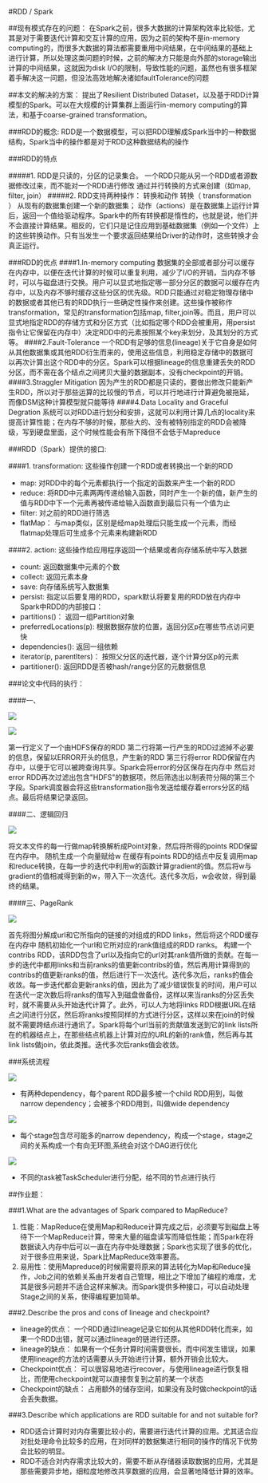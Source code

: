 

#RDD / Spark 


##现有模式存在的问题：
在Spark之前，很多大数据的计算架构效率比较低，尤其是对于需要迭代计算和交互计算的应用，因为之前的架构不是in-memory computing的，而很多大数据的算法都需要重用中间结果，在中间结果的基础上进行计算，所以处理这类问题的时候，之前的解决方只能是向外部的storage输出计算的中间结果，这就因为disk I/O的限制，导致性能的问题，虽然也有很多框架着手解决这一问题，但没法高效地解决诸如faultTolerance的问题

##本文的解决的方案：
提出了Resilient Distributed Dataset，以及基于RDD计算模型的Spark。可以在大规模的计算集群上面运行in-memory computing的算法，和基于coarse-grained transformation。


###RDD的概念: 
RDD是一个数据模型，可以把RDD理解成Spark当中的一种数据结构，Spark当中的操作都是对于RDD这种数据结构的操作

###RDD的特点

#####1. RDD是只读的，分区的记录集合。
一个RDD只能从另一个RDD或者源数据修改过来，而不能对一个RDD进行修改
通过并行转换的方式来创建（如map, filter, join）
#####2. RDD支持两种操作： 转换和动作
转换（ transformation ） 从现有的数据集创建一个新的数据集； 动作（actions）是在数据集上运行计算后，返回一个值给驱动程序。Spark中的所有转换都是惰性的，也就是说，他们并不会直接计算结果。相反的，它们只是记住应用到基础数据集（例如一个文件）上的这些转换动作。只有当发生一个要求返回结果给Driver的动作时，这些转换才会真正运行。

###RDD的优点
####1.In-memory computing
数据集的全部或者部分可以缓存在内存中，以便在迭代计算的时候可以重复利用，减少了I/O的开销，当内存不够时，可以与磁盘进行交换。用户可以显式地指定哪一部分分区的数据可以缓存在内存中，以及内存不够时缓存这些分区的优先级。RDD只能通过对稳定物理存储中的数据或者其他已有的RDD执行一些确定性操作来创建。这些操作被称作transformation，常见的transformation包括map, filter,join等。而且，用户可以显式地指定RDD的存储方式和分区方式（比如指定哪个RDD会被重用，用persist指令让它保留在内存中）决定RDD中的元素按照某个key来划分，及其划分的方式等。
####2.Fault-Tolerance
一个RDD有足够的信息(lineage)关于它自身是如何从其他数据集或其他RDD衍生而来的，使用这些信息，利用稳定存储中的数据可以再次计算出这个RDD中的分区。Spark可以根据lineage的信息重建丢失的RDD分区，而不需在各个结点之间拷贝大量的数据副本，没有checkpoint的开销。
####3.Straggler Mitigation
因为产生的RDD都是只读的，要做出修改只能新产生RDD，所以对于那些运算的比较慢的节点，可以并行地进行计算避免被拖延，而像DSM这种计算模型就只能等待
####4.Data Locality and Graceful Degration
系统可以对RDD进行划分和安排，这就可以利用计算几点的locality来提高计算性能；在内存不够的时候，那些大的、没有被特别指定的RDD会被降级，写到硬盘里面，这个时候性能会有所下降但不会低于Mapreduce

###RDD（Spark）提供的接口:

####1. transformation:
这些操作创建一个RDD或者转换出一个新的RDD
- map:
对RDD中的每个元素都执行一个指定的函数来产生一个新的RDD
- reduce:
将RDD中元素两两传递给输入函数，同时产生一个新的值，新产生的值与RDD中下一个元素再被传递给输入函数直到最后只有一个值为止
- filter:
对之前的RDD进行筛选
- flatMap：
与map类似，区别是经map处理后只能生成一个元素，而经flatmap处理后可生成多个元素来构建新RDD

####2. action:
这些操作给应用程序返回一个结果或者向存储系统中写入数据
- count:
返回数据集中元素的个数
- collect:
返回元素本身
- save:
向存储系统写入数据集
- persist:
指定以后要复用的RDD，spark默认将要复用的RDD放在内存中
Spark中RDD的内部接口：
- partitions()：
返回一组Partition对象
- preferredLocations(p):
根据数据存放的位置，返回分区p在哪些节点访问更快
- dependencies():
返回一组依赖
- iterator(p, parentIters)：
按照父分区的迭代器，逐个计算分区p的元素
- partitioner():
返回RDD是否被hash/range分区的元数据信息


###论文中代码的执行：

####一、

![](img/4_code1.1.png)

![](img/4_code1.2.png)

第一行定义了一个由HDFS保存的RDD
第二行将第一行产生的RDD过滤掉不必要的信息，保留以ERROR开头的信息，产生新的RDD
第三行将error RDD保留在内存中，以便于它可以被跨查询共享。Spark会将error的分区保存在内存中
然后对error RDD再次过滤出包含"HDFS"的数据项，然后筛选出以制表符分隔的第三个字段。Spark调度器会将这些transformation指令发送给缓存着errors分区的结点。最后将结果记录返回。

####二、逻辑回归

![](img/4_code2.png)

将文本文件的每一行做map转换解析成Point对象，然后将所得的points RDD保留在内存中。
随机生成一个向量赋给w
在缓存有points RDD的结点中反复调用map和reduce转换，在每一步的迭代中利用w的函数计算gradient的值。然后将w与gradient的值相减得到新的w，带入下一次迭代。迭代多次后，w会收敛，得到最终的结果。

####三、PageRank

![](img/4_code3.png)

首先将图分解成url和它所指向的链接的对组成的RDD links，然后将这个RDD缓存在内存中
随机初始化一个url和它所对应的rank值组成的RDD ranks。
构建一个contribs RDD，该RDD包含了url以及指向它的url对其rank值所做的贡献。在每一步的迭代中都用links和当前ranks的值更新contribs的值，然后再用计算得到的contribs的值更新ranks的值，然后进行下一次迭代。迭代多次后，ranks的值会收敛。每一步迭代都会更新ranks的值，因此为了减少错误恢复的时间，用户可以在迭代一定次数后将ranks的值写入到磁盘做备份，这样以来当ranks的分区丢失时，就不需要从头开始迭代计算了。此外，可以人为地将links RDD根据URL在结点之间进行分区，然后将ranks按照同样的方式进行分区，这样以来在join的时候就不需要跨结点进行通讯了。Spark将每个url当前的贡献值发送到它的link lists所在的机器结点上，在那些结点机器上计算对应的URL的新的rank值，然后再与其link lists做join，依此类推。迭代多次后ranks值会收敛。

###系统流程


![](img/4_system_2.jpg)
- 有两种dependency，每个parent RDD最多被一个child RDD用到，叫做narrow dependency；会被多个RDD用到，叫做wide dependency

![](img/4_system_3.jpg)
- 每个stage包含尽可能多的narrow dependency，构成一个stage，stage之间的关系构成一个有向无环图,系统会对这个DAG进行优化

![](img/4_system_1.jpg)
- 不同的task被TaskScheduler进行分配，给不同的节点进行执行

##作业题：


###1.What are the advantages of Spark compared to MapReduce?
1. 性能：MapReduce在使用Map和Reduce计算完成之后，必须要写到磁盘上等待下一个MapReduce计算，带来大量的磁盘读写而降低性能；而Spark在将数据读入内存中后可以一直在内存中处理数据；Spark也实现了很多的优化，对于很多应用来说，Spark比MapReduce效率要高。
2. 易用性：使用Mapreduce的时候需要将原来的算法转化为Map和Reduce操作，Job之间的依赖关系由开发者自己管理，相比之下增加了编程的难度，尤其是很多问题并不适合这样来解决。而Spark提供多种接口，可以自动处理Stage之间的关系，使得编程更加简单。


###2.Describe the pros and cons of lineage and checkpoint?

- lineage的优点：
一个RDD通过lineage记录它如何从其他RDD转化而来，如果一个RDD出错，就可以通过lineage的链进行还原。
- lineage的缺点：
如果有一个任务计算时间需要很长，而中间发生错误，如果使用lineage的方法的话需要从头开始进行计算，额外开销会比较大。
- Checkpoint优点：
可以很容易地进行recover，与使用lineage进行恢复相比，而使用checkpoint就可以直接恢复到之前的某一个状态
- Checkpoint的缺点：
占用额外的储存空间，如果没有及时做checkpoint的话会丢失数据。

###3.Describe which applications are RDD suitable for and not suitable for?

- RDD适合计算时对内存需要比较小的，需要进行迭代计算的应用。尤其适合应对批处理命令比较多的应用，在对同样的数据集进行相同的操作的情况下优势会比较的明显。
- RDD不适合对内存需求比较大的，需要不断从存储器读取数据的应用，尤其是那些需要异步地，细粒度地修改共享数据的应用，会显著地降低计算的效率。





